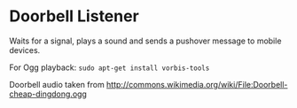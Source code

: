 Doorbell Listener
====================
Waits for a signal, plays a sound and sends a pushover message to mobile devices.

For Ogg playback:
`sudo apt-get install vorbis-tools`

Doorbell audio taken from http://commons.wikimedia.org/wiki/File:Doorbell-cheap-dingdong.ogg

